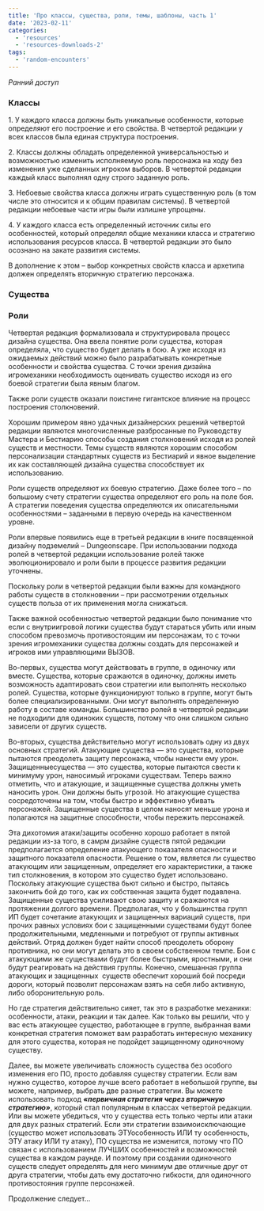 ```yaml
---
title: 'Про классы, существа, роли, темы, шаблоны, часть 1'
date: '2023-02-11'
categories:
  - 'resources'
  - 'resources-downloads-2'
tags:
  - 'random-encounters'
---
```


_Ранний доступ_

### Классы

1\. У каждого класса должны быть уникальные особенности, которые определяют его построение и его свойства. В четвертой редакции у всех классов была единая структура построения.

2\. Классы должны обладать определенной универсальностью и возможностью изменить исполняемую роль персонажа на ходу без изменения уже сделанных игроком выборов. В четвертой редакции каждый класс выполнял одну строго заданную роль.

3\. Небоевые свойства класса должны играть существенную роль (в том числе это относится и к общим правилам системы). В четвертой редакции небоевые части игры были излишне упрощены.

4\. У каждого класса есть определенный источник силы его особенностей, который определял общие механики класса и стратегию использования ресурсов класса. В четвертой редакции это было осознано на закате развития системы.

В дополнение к этом – выбор конкретных свойств класса и архетипа должен определять вторичную стратегию персонажа.

### Существа

### Роли

Четвертая редакция формализовала и структурировала процесс дизайна существа. Она ввела понятие роли существа, которая определяла, что существо будет делать в бою. А уже исходя из ожидаемых действий можно было разрабатывать конкретные особенности и свойства существа. С точки зрения дизайна игромеханики необходимость оценивать существо исходя из его боевой стратегии была явным благом.

Также роли существ оказали поистине гигантское влияние на процесс построения столкновений.

Хорошим примером явно удачных дизайнерских решений четвертой редакции являются многочисленные разбросанные по Руководству Мастера и Бестиарию способы создания столкновений исходя из ролей существ и местности. Темы существ являются хорошим способом персонализации стандартных существ из Бестиарий и явное выделение их как составляющей дизайна существа способствует их использованию.

Роли существ определяют их боевую стратегию. Даже более того – по большому счету стратегии существа определяют его роль на поле боя. А стратегии поведения существа определяются их описательными особенностями – заданными в первую очередь на качественном уровне.

Роли впервые появились еще в третьей редакции в книге посвященной дизайну подземелий – Dungeonscape. При использовании подхода ролей в четвертой редакции использование ролей также эволюционировало и роли были в процессе развития редакции уточнены.

Поскольку роли в четвертой редакции были важны для командного работы существ в столкновении – при рассмотрении отдельных существ польза от их применения могла снижаться.

Также важной особенностью четвертой редакции было понимание что если с внутриигровой логики существа будут стараться убить или иным способом превозмочь противостоящим им персонажам, то с точки зрения игромеханики существа должны создать для персонажей и игроков ими управляющими ВЫЗОВ.

Во-первых, существа могут действовать в группе, в одиночку или вместе. Существа, которые сражаются в одиночку, должны иметь возможность адаптировать свои стратегии или выполнять несколько ролей. Существа, которые функционируют только в группе, могут быть более специализированными. Они могут выполнять определенную работу в составе команды. Большинство ролей в четвертой редакции не подходили для одиноких существ, потому что они слишком сильно зависели от других существ.

Во-вторых, существа действительно могут использовать одну из двух основных стратегий. Атакующие существа — это существа, которые пытаются преодолеть защиту персонажа, чтобы нанести ему урон. Защищенныесущества — это существа, которые пытаются свести к минимуму урон, наносимый игроками существам. Теперь важно отметить, что и атакующие, и защищенные существа должны уметь наносить урон. Они должны быть угрозой. Но атакующие существа сосредоточены на том, чтобы быстро и эффективно убивать персонажей. Защищенные существа в целом наносят меньше урона и полагаются на защитные способности, чтобы пережить персонажей.

Эта дихотомия атаки/защиты особенно хорошо работает в пятой редакции из-за того, в самрм дизайне существ пятой редакции предполагается определение атакующего показателя опасности и защитного показателя опасности. Решение о том, является ли существо атакующим или защищенным, определяет его характеристики, а также тип столкновения, в котором это существо будет использовано. Поскольку атакующие существа бьют сильно и быстро, пытаясь закончить бой до того, как их собственная защита будет подавлена. Защищенные существа усиливают свою защиту и сражаются на протяжении долгого времени. Предполагая, что у большинства групп ИП будет сочетание атакующих и защищенных вариаций существ, при прочих равных условиях бои с защищенными существами будут более продолжительными, медленными и потребуют от группы активных действий. Отряд должен будет найти способ преодолеть оборону противника, но они могут делать это в своем собственном темпе. Бои с атакующими же существами будут более быстрыми, яростными, и они будут реагировать на действия группы. Конечно, смешанная группа атакующих и защищенных  существ обеспечит хороший бой посреди дороги, который позволит персонажам взять на себя либо активную, либо оборонительную роль.

Но где стратегия действительно сияет, так это в разработке механики: особенности, атаки, реакции и так далее. Как только вы решили, что у вас есть атакующее существо, работающее в группе, выбранная вами конкретная стратегия поможет вам разработать интересную механику для этого существа, которая не подойдет защищенному одиночному существу.

Далее, вы можете увеличивать сложность существа без особого изменения его ПО, просто добавляя существу стратегии. Если вам нужно существо, которое лучше всего работает в небольшой группе, вы можете, например, выбрать две разные стратегии. Вы можете использовать подход _**«первичная стратегия через вторичную стратегию»**_, который стал популярным в классах четвертой редакции. Или вы можете убедиться, что у существа есть только черты или атаки для двух разных стратегий. Если эти стратегии взаимоисключающие (существо может использовать ЭТУособенность ИЛИ ту особенность, ЭТУ атаку ИЛИ ту атаку), ПО существа не изменится, потому что ПО связан с использованием ЛУЧШИХ особенностей и возможностей существа в каждом раунде. И поэтому при создании одиночного существ следует определять для него минимум две отличные друг от друга стратегии, чтобы дать ему достаточно гибкости, для одиночного противостояния группе персонажей.

Продолжение следует...
